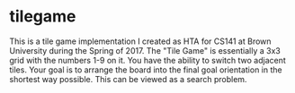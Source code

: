 # tilegame

This is a tile game implementation I created as HTA for CS141 at Brown University during the Spring of 2017. The "Tile Game" is essentially a 3x3 grid with the numbers 1-9 on it. You have the ability to switch two adjacent tiles. Your goal is to arrange the board into the final goal orientation in the shortest way possible. This can be viewed as a search problem.
